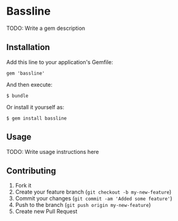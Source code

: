# Bassline

TODO: Write a gem description

## Installation

Add this line to your application's Gemfile:

    gem 'bassline'

And then execute:

    $ bundle

Or install it yourself as:

    $ gem install bassline

## Usage

TODO: Write usage instructions here

## Contributing

1. Fork it
2. Create your feature branch (`git checkout -b my-new-feature`)
3. Commit your changes (`git commit -am 'Added some feature'`)
4. Push to the branch (`git push origin my-new-feature`)
5. Create new Pull Request
